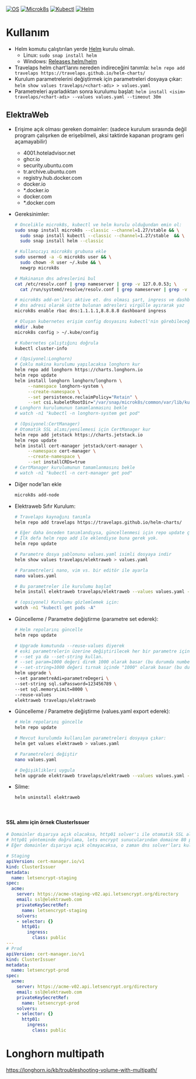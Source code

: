 
[![OS](https://img.shields.io/badge/ubuntu-22.04.4-red?style=flat-square&logo=ubuntu)](https://releases.ubuntu.com/jammy/)
[![Microk8s](https://img.shields.io/badge/microk8s-1.27-red?style=flat-square&logo=canonical)](https://microk8s.io/resources)
[![Kubectl](https://img.shields.io/badge/kubectl-1.27-blue?style=flat-square&logo=kubernetes)](https://kubernetes.io/docs/tasks/tools/)
[![Helm](https://img.shields.io/badge/Helm-blue?style=flat-square&logo=helm)](https://helm.sh/)
# Kullanım

- Helm komutu çalıştırılan yerde [Helm](https://helm.sh) kurulu olmalı.
  - Linux: `sudo snap install helm`
  - Windows: [Releases helm/helm](https://github.com/helm/helm/releases/latest)
- Travelaps helm chart'larını nereden indireceğini tanımla:
  `helm repo add travelaps https://travelaps.github.io/helm-charts/`
- Kurulum parametrelerini değiştirmek için parametreleri dosyaya çıkar:
  `helm show values travelaps/<chart-adı> > values.yaml`
- Parametreleri ayarladıktan sonra kurulumu başlat:
  `helm install <isim> travelaps/<chart-adı> --values values.yaml --timeout 30m`
  
## ElektraWeb

- Erişime açık olması gereken domainler: (sadece kurulum sırasında değil program çalışırken de erişebilmeli, aksi taktirde kapanan programı geri açamayabilir)
  - 4001.hoteladvisor.net
  - ghcr.io
  - security.ubuntu.com
  - tr.archive.ubuntu.com
  - registry.hub.docker.com
  - docker.io
  - *.docker.io
  - docker.com
  - *.docker.com

- Gereksinimler:
    ```bash
    # Öncelikle microk8s, kubectl ve helm kurulu olduğundan emin ol:
    sudo snap install microk8s --classic --channel=1.27/stable && \
      sudo snap install kubectl --classic --channel=1.27/stable  && \
      sudo snap install helm --classic
    ```
    ```bash
    # Kullanıcıyı microk8s grubuna ekle
    sudo usermod -a -G microk8s user && \
      sudo chown -R user ~/.kube && \
      newgrp microk8s
    ```    
    ```bash
    # Makinanın dns adreslerini bul
    cat /etc/resolv.conf | grep nameserver | grep -v 127.0.0.53; \
      cat /run/systemd/resolve/resolv.conf | grep nameserver | grep -v 127.0.0.53
    ```
    ```bash 
    # microk8s add-on'ları aktive et. dns olması şart, ingress ve dashboard opsiyonel
    # dns adresi olarak üstte bulunan adresleri virgülle ayırarak yaz
    microk8s enable rbac dns:1.1.1.1,8.8.8.8 dashboard ingress
    
    # Oluşan kubernetes erişim config dosyasını kubectl'nin görebileceği yere dump et
    mkdir .kube
    microk8s config > ~/.kube/config
    
    # Kubernetes çalıştığını doğrula
    kubectl cluster-info
  
    # (Opsiyonel:Longhorn)
    # Çoklu makina kurulumu yapılacaksa longhorn kur
    helm repo add longhorn https://charts.longhorn.io
    helm repo update
    helm install longhorn longhorn/longhorn \
         --namespace longhorn-system \
         --create-namespace \
         --set persistence.reclaimPolicy="Retain" \
         --set csi.kubeletRootDir="/var/snap/microk8s/common/var/lib/kubelet"
    # Longhorn kurulumunun tamamlanmasını bekle
    # watch -n1 "kubectl -n longhorn-system get pod"
  
    # (Opsiyonel:CertManager)
    # Otomatik SSL alımı/yenilemesi için CertManager kur
    helm repo add jetstack https://charts.jetstack.io
    helm repo update
    helm install cert-manager jetstack/cert-manager \
         --namespace cert-manager \
         --create-namespace \
         --set installCRDs=true
    # CertManager kurulumunun tamamlanmasını bekle
    # watch -n1 "kubectl -n cert-manager get pod"
    ```
- Diğer node'ları ekle
    ```bash
    microk8s add-node
    ```
- Elektraweb Sıfır Kurulum:
    ```bash
    # Travelaps kaynağını tanımla
    helm repo add travelaps https://travelaps.github.io/helm-charts/
    
    # Eğer daha önceden tanımlandıysa, güncellenmesi için repo update çalıştır.
    # İlk defa helm repo add ile eklendiyse buna gerek yok.
    helm repo update

    # Parametre dosya şablonunu values.yaml isimli dosyaya indir
    helm show values travelaps/elektraweb > values.yaml

    # Parametreleri nano, vim vs. bir editör ile ayarla
    nano values.yaml

    # Bu parametreler ile kurulumu başlat
    helm install elektraweb travelaps/elektraweb --values values.yaml --timeout 120m

    # (opsiyonel) Kurulumu gözlemlemek için:
    watch -n1 "kubectl get pods -A"
    ```
- Güncelleme / Parametre değiştirme (parametre set ederek):
    ```bash
    # Helm repolarını güncelle
    helm repo update
    
    # Upgrade komutunda --reuse-values diyerek
    # eski parametrelerin üzerine değiştirilecek her bir parametre için
    # --set ya da --set-string kullan.
    # --set param=1000 değeri direk 1000 olarak basar (bu durumda number olur)
    # --set-string=1000 değeri tırnak içinde "1000" olarak basar (bu durumda string olur)
    helm upgrade \
    --set parametreAdi=parametreDegeri \
    --set-string sql.saPassword=123456789 \
    --set sql.memoryLimit=8000 \
    --reuse-values
    elektraweb travelaps/elektraweb
- Güncelleme / Parametre değiştirme (values.yaml export ederek):
    ```bash
    # Helm repolarını güncelle
    helm repo update
    
    # Mevcut kurulumda kullanılan parametreleri dosyaya çıkar:
    helm get values elektraweb > values.yaml

    # Parametreleri değiştir
    nano values.yaml

    # Değişiklikleri uygula
    helm upgrade elektraweb travelaps/elektraweb --values values.yaml --timeout 120m
    ```
- Silme:
    ```bash
    helm uninstall elektraweb
    ```

<br>

#### SSL alımı için örnek ClusterIssuer

```yaml
# Domainler dışarıya açık olacaksa, http01 solver'ı ile otomatik SSL alınabilir.
# http01 yönteminde doğrulama, lets encrypt sunucularından domaine 80 portundan istek atılarak yapılır.
# Eğer domainler dışarıya açık olmayacaksa, o zaman dns solver'ları kullanılmalı.

# Staging
apiVersion: cert-manager.io/v1
kind: ClusterIssuer
metadata:
  name: letsencrypt-staging
spec:
  acme:
    server: https://acme-staging-v02.api.letsencrypt.org/directory
    email: ssl@elektraweb.com
    privateKeySecretRef:
      name: letsencrypt-staging
    solvers:
    - selector: {}
      http01:
        ingress:
          class: public
---
# Prod
apiVersion: cert-manager.io/v1
kind: ClusterIssuer
metadata:
  name: letsencrypt-prod
spec:
  acme:
    server: https://acme-v02.api.letsencrypt.org/directory
    email: ssl@elektraweb.com
    privateKeySecretRef:
      name: letsencrypt-prod
    solvers:
    - selector: {}
      http01:
        ingress:
          class: public
```
# Longhorn multipath
  https://longhorn.io/kb/troubleshooting-volume-with-multipath/
  
